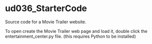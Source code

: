 # ud036_StarterCode
Source code for a Movie Trailer website.

To open create the Movie Trailer web page and load it, double click the entertainment_center.py file. (this requires Python to be installed)